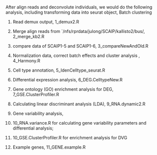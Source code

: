 After align reads and deconvolute individuals, we would do the following analysis, including transforming data into seurat object, Batch clustering 
1. Read demux output, 1_demux2.R
2. Merge align reads from `/nfs/rprdata/julong/SCAIP/kallisto2/bus/, 2_merge_kb2.R
3. compare data of SCAIP1-5 and SCAIP1-6, 3_compareNewAndOld.R
4. Normalization data, correct batch effects and cluster analysis , 4_Harmony.R
5. Cell type annotation, 5_IdenCelltype_seurat.R
6. Differential expression analysis, 6_DEG.CelltypeNew.R
7. Gene ontology (GO) enrichment analysis for DEG, 7_GSE.ClusterProfiler.R
8. Calculating linear discriminant analysis (LDA), 9_RNA.dynamic2.R
10. Gene variability analysis,
1. 10_RNA.variance.R for calculating gene variability parameters and differential analysis;
2. 10_GSE.ClusterProfiler.R for enrichment analysis for DVG 

11. Example genes, 11_GENE.example.R
## 
